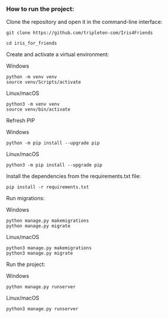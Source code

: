 ### How to run the project:

Clone the repository and open it in the command-line interface:

```
git clone https://github.com/tripleten-com/Iris4Friends
```

```
cd iris_for_friends
```

Create and activate a virtual environment:

Windows
```
python -m venv venv
source venv/Scripts/activate
```
Linux/macOS
```
python3 -m venv venv
source venv/bin/activate
```

Refresh PIP

Windows
```
python -m pip install --upgrade pip
```
Linux/macOS
```
python3 -m pip install --upgrade pip
```

Install the dependencies from the requirements.txt file:

```
pip install -r requirements.txt
```

Run migrations:

Windows
```
python manage.py makemigrations
python manage.py migrate
```

Linux/macOS
```
python3 manage.py makemigrations
python3 manage.py migrate
```

Run the project:

Windows
```
python manage.py runserver
```

Linux/macOS
```
python3 manage.py runserver
```
